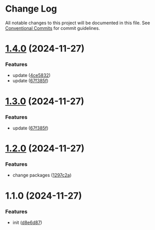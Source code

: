 # Change Log

All notable changes to this project will be documented in this file.
See [Conventional Commits](https://conventionalcommits.org) for commit guidelines.

# [1.4.0](https://github.com/yangfengyi/yfy-libs/compare/v1.2.0...v1.4.0) (2024-11-27)


### Features

* update ([4ce5832](https://github.com/yangfengyi/yfy-libs/commit/4ce58328853916ccd83d3700d2fa264d3ee39843))
* update ([67f385f](https://github.com/yangfengyi/yfy-libs/commit/67f385fda8a462fe0e024ef6471fd1f5e945f72e))





# [1.3.0](https://github.com/yangfengyi/yfy-libs/compare/v1.2.0...v1.3.0) (2024-11-27)


### Features

* update ([67f385f](https://github.com/yangfengyi/yfy-libs/commit/67f385fda8a462fe0e024ef6471fd1f5e945f72e))





# [1.2.0](https://github.com/yangfengyi/yfy-libs/compare/v1.1.0...v1.2.0) (2024-11-27)


### Features

* change packages ([1297c2a](https://github.com/yangfengyi/yfy-libs/commit/1297c2a093818be1aad57a6610ecf9af4dd83b3e))





# 1.1.0 (2024-11-27)


### Features

* init ([d8e6d87](https://github.com/yangfengyi/yfy-libs/commit/d8e6d8762f7792d21b0fef90af4eb1ec922f68f6))
